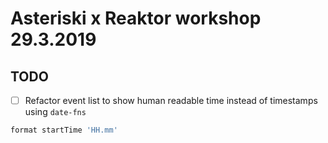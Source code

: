 # Asteriski x Reaktor workshop 29.3.2019

## TODO
 - [ ] Refactor event list to show human readable time instead of timestamps using `date-fns`
```javascript
format startTime 'HH.mm'